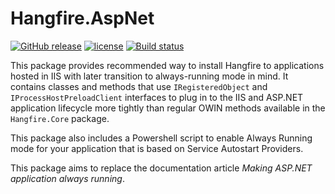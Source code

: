 # Hangfire.AspNet

[![GitHub release](https://img.shields.io/github/release/HangfireIO/Hangfire.IIS.svg?maxAge=3600)](https://github.com/HangfireIO/Hangfire.IIS/releases)
[![license](https://img.shields.io/github/license/HangfireIO/Hangfire.IIS.svg?maxAge=3600)](https://github.com/HangfireIO/Hangfire.IIS/blob/master/LICENSE)
[![Build status](https://ci.appveyor.com/api/projects/status/9ea501mjxh6nckrb?svg=true)](https://ci.appveyor.com/project/odinserj/hangfire-iis)

This package provides recommended way to install Hangfire to applications hosted in IIS with later transition to always-running mode in mind. It contains classes and methods that use `IRegisteredObject` and `IProcessHostPreloadClient` interfaces to plug in to the IIS and ASP.NET application lifecycle more tightly than regular OWIN methods available in the `Hangfire.Core` package. 

This package also includes a Powershell script to enable Always Running mode for your application that is based on Service Autostart Providers.

This package aims to replace the documentation article *Making ASP.NET application always running*.


